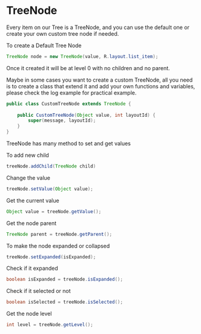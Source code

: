 # TreeNode

Every item on our Tree is a TreeNode, and you can use the default one or create your own custom tree node if needed.

To create a Default Tree Node

```java
TreeNode node = new TreeNode(value, R.layout.list_item);
```

Once it created it will be at level 0 with no children and no parent.

Maybe in some cases you want to create a custom TreeNode, all you need is to create a class that extend it 
and add your own functions and variables, please check the log example for practical example.

```java
public class CustomTreeNode extends TreeNode {
    
    public CustomTreeNode(Object value, int layoutId) {
        super(message, layoutId);
    }
}
```

TreeNode has many method to set and get values

To add new child

```java
treeNode.addChild(TreeNode child)
```

Change the value

```java
treeNode.setValue(Object value);
```

Get the current value

```java
Object value = treeNode.getValue();
```

Get the node parent

```java
TreeNode parent = treeNode.getParent();
```

To make the node expanded or collapsed

```java
treeNode.setExpanded(isExpanded);
```

Check if it expanded

```java
boolean isExpanded = treeNode.isExpanded();
```

Check if it selected or not

```java
boolean isSelected = treeNode.isSelected();
```

Get the node level

```java
int level = treeNode.getLevel();
```